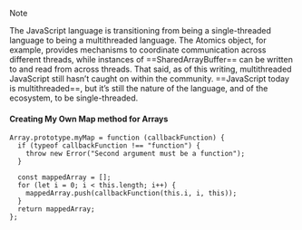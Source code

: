 
> [!NOTE]
> The JavaScript language is transitioning from being a single-threaded language to being a multithreaded language. The Atomics object, for example, provides mechanisms to coordinate communication across different threads, while instances of ==SharedArrayBuffer== can be written to and read from across threads. That said, as of this writing, multithreaded JavaScript still hasn’t caught on within the community. ==JavaScript today is multithreaded==, but it’s still the nature of the language, and of the ecosystem, to be single-threaded.

#### Creating My Own Map method for Arrays
```JS
Array.prototype.myMap = function (callbackFunction) {
  if (typeof callbackFunction !== "function") {
    throw new Error("Second argument must be a function");
  }

  const mappedArray = [];
  for (let i = 0; i < this.length; i++) {
    mappedArray.push(callbackFunction(this.i, i, this));
  }
  return mappedArray;
};


```